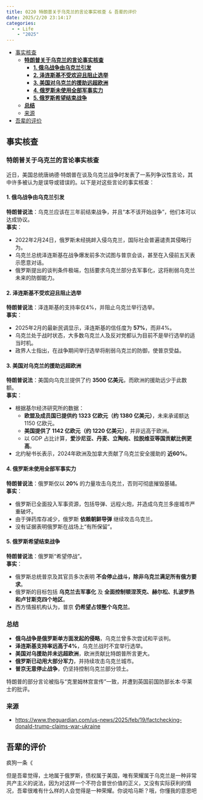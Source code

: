 ```yaml
---
title: 0220 特朗普关于乌克兰的言论事实核查 & 吾辈的评价
date: 2025/2/20 23:14:17
categories:
  - - Life
    - "2025"
---
```


- [事实核查](#事实核查)
  - [**特朗普关于乌克兰的言论事实核查**](#特朗普关于乌克兰的言论事实核查)
    - [**1. 俄乌战争由乌克兰引发**](#1-俄乌战争由乌克兰引发)
    - [**2. 泽连斯基不受欢迎且阻止选举**](#2-泽连斯基不受欢迎且阻止选举)
    - [**3. 美国对乌克兰的援助远超欧洲**](#3-美国对乌克兰的援助远超欧洲)
    - [**4. 俄罗斯未使用全部军事实力**](#4-俄罗斯未使用全部军事实力)
    - [**5. 俄罗斯希望结束战争**](#5-俄罗斯希望结束战争)
  - [**总结**](#总结)
  - [来源](#来源)
- [吾辈的评价](#吾辈的评价)

## 事实核查
### **特朗普关于乌克兰的言论事实核查**

近日，美国总统唐纳德·特朗普在谈及乌克兰战争时发表了一系列争议性言论，其中许多被认为是误导或错误的。以下是对这些言论的事实核查：

#### **1. 俄乌战争由乌克兰引发**
**特朗普说法**：乌克兰应该在三年前结束战争，并且“本不该开始战争”，他们本可以达成协议。  
**事实**：
- 2022年2月24日，俄罗斯未经挑衅入侵乌克兰，国际社会普遍谴责其侵略行为。
- 乌克兰总统泽连斯基在战争爆发前多次试图与普京会谈，甚至在入侵前五天表示愿意对话。
- 俄罗斯提出的谈判条件极端，包括要求乌克兰部分去军事化，这将削弱乌克兰未来的防御能力。

#### **2. 泽连斯基不受欢迎且阻止选举**
**特朗普说法**：泽连斯基的支持率仅4%，并阻止乌克兰举行选举。  
**事实**：
- 2025年2月的最新民调显示，泽连斯基的信任度为 **57%**，而非4%。
- 乌克兰处于战时状态，大多数乌克兰人及反对党都认为目前不是举行选举的适当时机。
- 政界人士指出，在战争期间举行选举将削弱乌克兰的防御，使普京受益。

#### **3. 美国对乌克兰的援助远超欧洲**
**特朗普说法**：美国向乌克兰提供了约 **3500 亿美元**，而欧洲的援助远少于此数额。  
**事实**：
- 根据基尔经济研究所的数据：
  - **欧盟及成员国已提供约 1323 亿欧元（约 1380 亿美元）**，未来承诺额达 1150 亿欧元。
  - **美国提供了 1142 亿欧元（约 1220 亿美元）**，并非远高于欧洲。
  - 以 GDP 占比计算，**爱沙尼亚、丹麦、立陶宛、拉脱维亚等国贡献比例更高**。
- 北约秘书长表示，2024年欧洲及加拿大贡献了乌克兰安全援助的 **近60%**。

#### **4. 俄罗斯未使用全部军事实力**
**特朗普说法**：俄罗斯仅以 **20%** 的力量攻击乌克兰，否则可彻底摧毁基辅。  
**事实**：
- 俄罗斯已全面投入军事资源，包括导弹、远程火炮，并造成乌克兰多座城市严重破坏。
- 由于弹药库存减少，俄罗斯 **依赖朝鲜导弹** 继续攻击乌克兰。
- 没有证据表明俄罗斯在战场上“有所保留”。

#### **5. 俄罗斯希望结束战争**
**特朗普说法**：俄罗斯“希望停战”。  
**事实**：
- 俄罗斯总统普京及其官员多次表明 **不会停止战斗，除非乌克兰满足所有俄方要求**。
- 俄罗斯的目标包括 **乌克兰去军事化** 及 **全面控制顿涅茨克、赫尔松、扎波罗热和卢甘斯克四个地区**。
- 西方情报机构认为，普京 **仍希望占领整个乌克兰**。

### **总结**
- **俄乌战争是俄罗斯单方面发起的侵略**，乌克兰曾多次尝试和平谈判。
- **泽连斯基支持率远高于4%**，乌克兰战时不宜举行选举。
- **美国对乌援助并未远超欧洲**，欧洲贡献比特朗普所言更大。
- **俄罗斯已动用大部分军力**，并持续攻击乌克兰城市。
- **普京无意停止战争**，仍坚持控制乌克兰部分领土。

特朗普的部分言论被指与“克里姆林宫宣传”一致，并遭到英国前国防部长本·华莱士的批评。

### 来源
- https://www.theguardian.com/us-news/2025/feb/19/factchecking-donald-trump-claims-war-ukraine

## 吾辈的评价

疯狗一条《

但是吾辈觉得，土地属于俄罗斯，债权属于美国，唯有荣耀属于乌克兰是一种非常共产主义的说法，因为对这样一个不符合普世价值的正义，又没有实际获利的情况，吾辈很难有什么样的人会觉得是一种荣耀。你说哈马斯？哦，你懂我的意思吧

